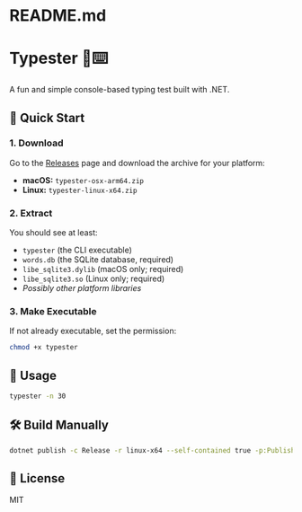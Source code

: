 # README.md
# Typester 🧠⌨️

A fun and simple console-based typing test built with .NET.

## 🚀 Quick Start

### 1. Download

Go to the [Releases](https://github.com/mahdirad82/typester/releases) page and download the archive for your platform:

- **macOS:** `typester-osx-arm64.zip`
- **Linux:** `typester-linux-x64.zip`

### 2. Extract

You should see at least:

- `typester` (the CLI executable)
- `words.db` (the SQLite database, required)
- `libe_sqlite3.dylib` (macOS only; required)
- `libe_sqlite3.so` (Linux only; required)
- _Possibly other platform libraries_

### 3. Make Executable

If not already executable, set the permission:

```sh
chmod +x typester
```

## 📝 Usage

```bash
typester -n 30
```

## 🛠️ Build Manually

```bash
dotnet publish -c Release -r linux-x64 --self-contained true -p:PublishSingleFile=true
```


## 📄 License
MIT
